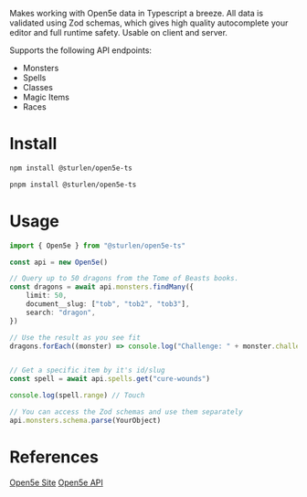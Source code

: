Makes working with Open5e data in Typescript a breeze. All data is validated using Zod schemas, which gives high quality autocomplete your editor and full runtime safety. Usable on client and server.

Supports the following API endpoints:
- Monsters
- Spells
- Classes
- Magic Items
- Races

# Install

```sh
npm install @sturlen/open5e-ts
```

```sh
pnpm install @sturlen/open5e-ts
```

# Usage

```ts
import { Open5e } from "@sturlen/open5e-ts"

const api = new Open5e()

// Query up to 50 dragons from the Tome of Beasts books.
const dragons = await api.monsters.findMany({
    limit: 50,
    document__slug: ["tob", "tob2", "tob3"],
    search: "dragon",
})

// Use the result as you see fit
dragons.forEach((monster) => console.log("Challenge: " + monster.challenge_rating))


// Get a specific item by it's id/slug
const spell = await api.spells.get("cure-wounds")

console.log(spell.range) // Touch

// You can access the Zod schemas and use them separately
api.monsters.schema.parse(YourObject)

```

# References

[Open5e Site](https://open5e.com/)
[Open5e API](https://api.open5e.com/)
